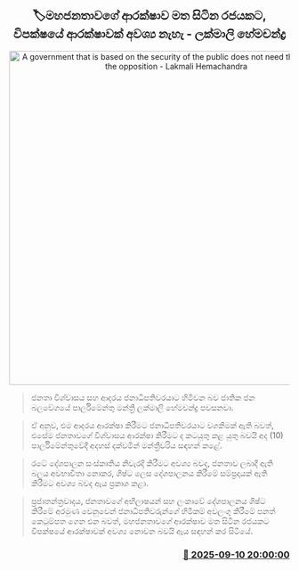 <p align='center'><b><h2 align='center' title='A government that is based on the security of the public does not need the security of the opposition - Lakmali Hemachandra'>🏷මහජනතාවගේ ආරක්ෂාව මත සිටින රජයකට, විපක්ෂයේ ආරක්ෂාවක් අවශ්‍ය නැහැ - ලක්මාලි හේමචන්ද්‍ර</h2></b></p>
<p align='center'><img src='https://helakuru.sgp1.cdn.digitaloceanspaces.com/esana/images/lib/lakmali-hemachandra-parliment.jpg' width='600' alt='A government that is based on the security of the public does not need the security of the opposition - Lakmali Hemachandra'></p>

> ජනතා විශ්වාසය සහ ආදරය ජනාධිපතිවරයාට හිමිවන බව ජාතික ජන බලවේගයේ පාර්ලිමේන්තු මන්ත්‍රී ලක්මාලි හේමචන්ද්‍ර පවසනවා.

> ඒ අනුව, එම ආදරය ආරක්ෂා කිරීමට ජනාධිපතිවරයාට වගකීමක් ඇති බවත්, එසේම ජනතාවගේ විශ්වාසය ආරක්ෂා කිරීමට ද කටයුතු කළ යුතු බවයි අද (10) පාර්ලිමේන්තුවේදී අදහස් දක්වමින් මන්ත්‍රීවරිය සඳහන් කළේ.

> රටේ දේශපාලන සංස්කෘතිය නිවැරදි කිරීමට අවශ්‍ය බවද, ජනතාව ලබාදී ඇති බලය අවභාවිතා නොකර, ශිෂ්ට ලෙස දේශපාලනය කිරීමේ සම්ප්‍රදායක් ඇති කිරීමට අවශ්‍ය බවද ඇය ප්‍රකාශ කළා.

> ප්‍රජාතන්ත්‍රවාදය, ජනතාවගේ අභිලාෂයන් සහ ලංකාවේ දේශපාලනය ශිෂ්ට කිරීමේ අරමුණ වෙනුවෙන් ජනාධිපතිවරුන්ගේ හිමිකම් අවලංගු කිරීමේ පනත් කෙටුම්පත ගෙන එන බවත්, මහජනතාවගේ ආරක්ෂාව මත සිටින රජයකට විපක්ෂයේ ආරක්ෂාවක් අවශ්‍ය නොවන බවයි ඇය සඳහන් කර සිටියේ.



<h3 align='right'><a href='https://www.helakuru.lk/esana/p/113499/'>📅 2025-09-10 20:00:00</a></h3>
